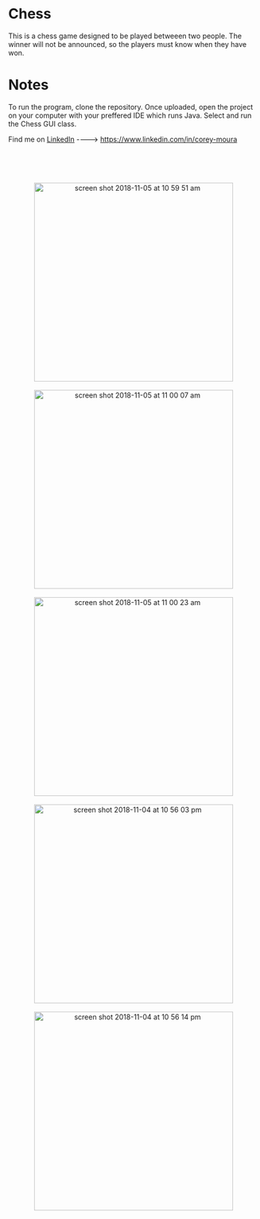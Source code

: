 # Chess
This is a chess game designed to be played betweeen two people.  The winner will not be announced, so the players must know when they have won.

# Notes
To run the program, clone the repository.  Once uploaded, open the project on your computer with your preffered IDE which runs Java.  Select and run the Chess GUI class.  

Find me on [LinkedIn](https://www.linkedin.com/in/corey-moura)   ---->  https://www.linkedin.com/in/corey-moura


<br/>
<br/>
<br/>

<p align="center">

<img width="400" height=”550” alt="screen shot 2018-11-05 at 10 59 51 am" src="https://user-images.githubusercontent.com/37875517/48009605-0ecbb380-e0ea-11e8-8087-37c893909e78.png">

<br/>
<br/>

<img width="400" height=”550” alt="screen shot 2018-11-05 at 11 00 07 am" src="https://user-images.githubusercontent.com/37875517/48009618-13906780-e0ea-11e8-8d8b-3ed03c6bad87.png">

<br/>
<br/>

<img width="400" height=”550” alt="screen shot 2018-11-05 at 11 00 23 am" src="https://user-images.githubusercontent.com/37875517/48009633-17bc8500-e0ea-11e8-9316-50c7b334e643.png">

<br/>
<br/>

<img width="400" height=”550” alt="screen shot 2018-11-04 at 10 56 03 pm" src="https://user-images.githubusercontent.com/37875517/48009643-1c813900-e0ea-11e8-94f8-b07c96faa6c8.png">

<br/>
<br/>

<img width="400" height=”550” alt="screen shot 2018-11-04 at 10 56 14 pm" src="https://user-images.githubusercontent.com/37875517/48009660-2145ed00-e0ea-11e8-8465-a412bd4cfd57.png">



</p>




